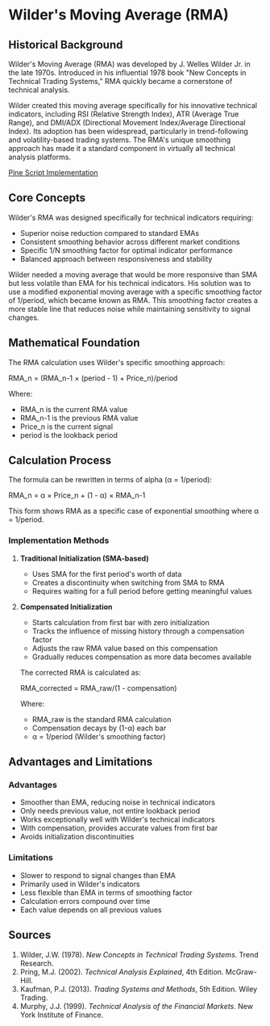 # Wilder's Moving Average (RMA)

## Historical Background

Wilder's Moving Average (RMA) was developed by J. Welles Wilder Jr. in the late 1970s. Introduced in his influential 1978 book "New Concepts in Technical Trading Systems," RMA quickly became a cornerstone of technical analysis.

Wilder created this moving average specifically for his innovative technical indicators, including RSI (Relative Strength Index), ATR (Average True Range), and DMI/ADX (Directional Movement Index/Average Directional Index). Its adoption has been widespread, particularly in trend-following and volatility-based trading systems. The RMA's unique smoothing approach has made it a standard component in virtually all technical analysis platforms.

[Pine Script Implementation](https://github.com/mihakralj/pinescript/blob/main/indicators/trends_IIR/rma.pine)

## Core Concepts

Wilder's RMA was designed specifically for technical indicators requiring:

- Superior noise reduction compared to standard EMAs
- Consistent smoothing behavior across different market conditions
- Specific 1/N smoothing factor for optimal indicator performance
- Balanced approach between responsiveness and stability

Wilder needed a moving average that would be more responsive than SMA but less volatile than EMA for his technical indicators. His solution was to use a modified exponential moving average with a specific smoothing factor of 1/period, which became known as RMA. This smoothing factor creates a more stable line that reduces noise while maintaining sensitivity to signal changes.

## Mathematical Foundation

The RMA calculation uses Wilder's specific smoothing approach:

RMA_n = (RMA_n-1 × (period - 1) + Price_n)/period

Where:
- RMA_n is the current RMA value
- RMA_n-1 is the previous RMA value
- Price_n is the current signal
- period is the lookback period

## Calculation Process

The formula can be rewritten in terms of alpha (α = 1/period):

RMA_n = α × Price_n + (1 - α) × RMA_n-1

This form shows RMA as a specific case of exponential smoothing where α = 1/period.

### Implementation Methods

1. **Traditional Initialization (SMA-based)**
   - Uses SMA for the first period's worth of data
   - Creates a discontinuity when switching from SMA to RMA
   - Requires waiting for a full period before getting meaningful values

2. **Compensated Initialization**
   - Starts calculation from first bar with zero initialization
   - Tracks the influence of missing history through a compensation factor
   - Adjusts the raw RMA value based on this compensation
   - Gradually reduces compensation as more data becomes available

   The corrected RMA is calculated as:
   
   RMA_corrected = RMA_raw/(1 - compensation)
   
   Where:
   - RMA_raw is the standard RMA calculation
   - Compensation decays by (1-α) each bar
   - α = 1/period (Wilder's smoothing factor)

## Advantages and Limitations

### Advantages
- Smoother than EMA, reducing noise in technical indicators
- Only needs previous value, not entire lookback period
- Works exceptionally well with Wilder's technical indicators
- With compensation, provides accurate values from first bar
- Avoids initialization discontinuities

### Limitations
- Slower to respond to signal changes than EMA
- Primarily used in Wilder's indicators
- Less flexible than EMA in terms of smoothing factor
- Calculation errors compound over time
- Each value depends on all previous values

## Sources

1. Wilder, J.W. (1978). *New Concepts in Technical Trading Systems*. Trend Research.
2. Pring, M.J. (2002). *Technical Analysis Explained*, 4th Edition. McGraw-Hill.
3. Kaufman, P.J. (2013). *Trading Systems and Methods*, 5th Edition. Wiley Trading.
4. Murphy, J.J. (1999). *Technical Analysis of the Financial Markets*. New York Institute of Finance.
